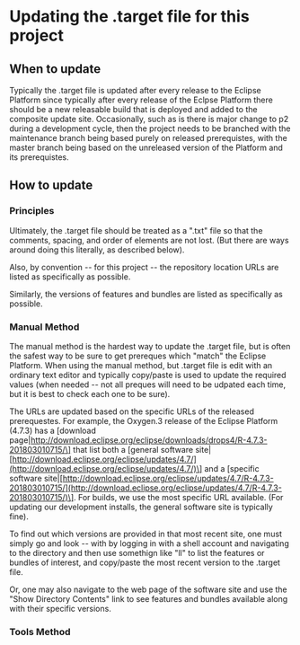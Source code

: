 # Updating the .target file for this project

## When to update

Typically the .target file is updated after every release to the Eclipse Platform since typically after every release of the Eclpse Platform there should be a new releasable build that is deployed and added to the composite update site.  Occasionally, such as is there is major change to p2 during a development cycle, then the project needs to be branched with the maintenance branch being based purely on released prerequistes, with the master branch being based on the unreleased version of the Platform and its prerequistes. 

## How to update

### Principles

Ultimately, the .target file should be treated as a ".txt" file so that the comments, spacing, and order of elements are not lost. \(But there are ways around doing this literally, as described below\). 

Also, by convention -- for this project -- the repository location URLs are listed as specifically as possible. 

Similarly, the versions of features and bundles are listed as specifically as possible. 

### Manual Method

The manual method is the hardest way to update the .target file, but is often the safest way to be sure to get prereques which "match" the Eclipse Platform. When using the manual method, but .target file is edit with an ordinary text editor and typically copy/paste is used to update the required values \(when needed -- not all preques will need to be udpated each time, but it is best to check each one to be sure\). 

The URLs are updated based on the specific URLs of the released prerequestes. For example, the Oxygen.3 release of the Eclipse Platform \(4.7.3\) has a \[download page\|http://download.eclipse.org/eclipse/downloads/drops4/R-4.7.3-201803010715/\] that list both a \[general software site\|[http://download.eclipse.org/eclipse/updates/4.7/](http://download.eclipse.org/eclipse/updates/4.7/)\] and a \[specific software site\|[http://download.eclipse.org/eclipse/updates/4.7/R-4.7.3-201803010715/](http://download.eclipse.org/eclipse/updates/4.7/R-4.7.3-201803010715/)\]. For builds, we use the most specific URL available. \(For updating our development installs, the general software site is typically fine\). 

To find out which versions are provided in that most recent site, one must simply go and look -- with by logging in with a shell account and navigating to the directory and then use somethign like "ll" to list the features or bundles of interest, and copy/paste the most recent version to the .target file. 

Or, one may also navigate to the web page of the software site and use the "Show Directory Contents" link to see features and bundles available along with their specific versions. 

### Tools Method




